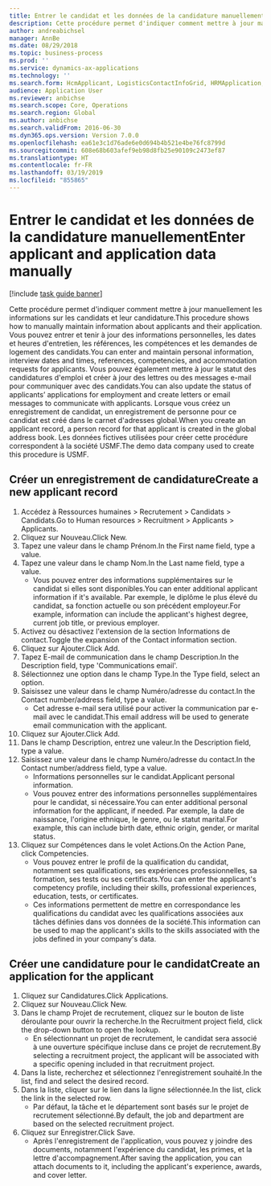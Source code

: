 ```yaml
---
title: Entrer le candidat et les données de la candidature manuellement
description: Cette procédure permet d'indiquer comment mettre à jour manuellement les informations sur les candidats et leur candidature.
author: andreabichsel
manager: AnnBe
ms.date: 08/29/2018
ms.topic: business-process
ms.prod: ''
ms.service: dynamics-ax-applications
ms.technology: ''
ms.search.form: HcmApplicant, LogisticsContactInfoGrid, HRMApplication,  DirPartyTable
audience: Application User
ms.reviewer: anbichse
ms.search.scope: Core, Operations
ms.search.region: Global
ms.author: anbichse
ms.search.validFrom: 2016-06-30
ms.dyn365.ops.version: Version 7.0.0
ms.openlocfilehash: ea61e3c1d76ade6e0d694b4b521e4be76fc8799d
ms.sourcegitcommit: 608e68b603afef9eb98d8fb25e90109c2473ef87
ms.translationtype: HT
ms.contentlocale: fr-FR
ms.lasthandoff: 03/19/2019
ms.locfileid: "855865"
---
```

# <a name="enter-applicant-and-application-data-manually"></a><span data-ttu-id="52260-103">Entrer le candidat et les données de la candidature manuellement</span><span class="sxs-lookup"><span data-stu-id="52260-103">Enter applicant and application data manually</span></span>

[!include [task guide banner](../../includes/task-guide-banner.md)]

<span data-ttu-id="52260-104">Cette procédure permet d'indiquer comment mettre à jour manuellement les informations sur les candidats et leur candidature.</span><span class="sxs-lookup"><span data-stu-id="52260-104">This procedure shows how to manually maintain information about applicants and their application.</span></span>   <span data-ttu-id="52260-105">Vous pouvez entrer et tenir à jour des informations personnelles, les dates et heures d'entretien, les références, les compétences et les demandes de logement des candidats.</span><span class="sxs-lookup"><span data-stu-id="52260-105">You can enter and maintain personal information, interview dates and times, references, competencies, and accommodation requests for applicants.</span></span> <span data-ttu-id="52260-106">Vous pouvez également mettre à jour le statut des candidatures d'emploi et créer à jour des lettres ou des messages e-mail pour communiquer avec des candidats.</span><span class="sxs-lookup"><span data-stu-id="52260-106">You can also update the status of applicants’ applications for employment and create letters or email messages to communicate with applicants.</span></span> <span data-ttu-id="52260-107">Lorsque vous créez un enregistrement de candidat, un enregistrement de personne pour ce candidat est créé dans le carnet d'adresses global.</span><span class="sxs-lookup"><span data-stu-id="52260-107">When you create an applicant record, a person record for that applicant is created in the global address book.</span></span>       <span data-ttu-id="52260-108">Les données fictives utilisées pour créer cette procédure correspondent à la société USMF.</span><span class="sxs-lookup"><span data-stu-id="52260-108">The demo data company used to create this procedure is USMF.</span></span>


## <a name="create-a-new-applicant-record"></a><span data-ttu-id="52260-109">Créer un enregistrement de candidature</span><span class="sxs-lookup"><span data-stu-id="52260-109">Create a new applicant record</span></span>
1. <span data-ttu-id="52260-110">Accédez à Ressources humaines > Recrutement > Candidats > Candidats.</span><span class="sxs-lookup"><span data-stu-id="52260-110">Go to Human resources > Recruitment > Applicants > Applicants.</span></span>
2. <span data-ttu-id="52260-111">Cliquez sur Nouveau.</span><span class="sxs-lookup"><span data-stu-id="52260-111">Click New.</span></span>
3. <span data-ttu-id="52260-112">Tapez une valeur dans le champ Prénom.</span><span class="sxs-lookup"><span data-stu-id="52260-112">In the First name field, type a value.</span></span>
4. <span data-ttu-id="52260-113">Tapez une valeur dans le champ Nom.</span><span class="sxs-lookup"><span data-stu-id="52260-113">In the Last name field, type a value.</span></span>
    * <span data-ttu-id="52260-114">Vous pouvez entrer des informations supplémentaires sur le candidat si elles sont disponibles.</span><span class="sxs-lookup"><span data-stu-id="52260-114">You can enter additional applicant information if it's available.</span></span> <span data-ttu-id="52260-115">Par exemple, le diplôme le plus élevé du candidat, sa fonction actuelle ou son précédent employeur.</span><span class="sxs-lookup"><span data-stu-id="52260-115">For example, information can include the applicant's highest degree, current job title, or previous employer.</span></span>  
5. <span data-ttu-id="52260-116">Activez ou désactivez l'extension de la section Informations de contact.</span><span class="sxs-lookup"><span data-stu-id="52260-116">Toggle the expansion of the Contact information section.</span></span>
6. <span data-ttu-id="52260-117">Cliquez sur Ajouter.</span><span class="sxs-lookup"><span data-stu-id="52260-117">Click Add.</span></span>
7. <span data-ttu-id="52260-118">Tapez E-mail de communication dans le champ Description.</span><span class="sxs-lookup"><span data-stu-id="52260-118">In the Description field, type 'Communications email'.</span></span>
8. <span data-ttu-id="52260-119">Sélectionnez une option dans le champ Type.</span><span class="sxs-lookup"><span data-stu-id="52260-119">In the Type field, select an option.</span></span>
9. <span data-ttu-id="52260-120">Saisissez une valeur dans le champ Numéro/adresse du contact.</span><span class="sxs-lookup"><span data-stu-id="52260-120">In the Contact number/address field, type a value.</span></span>
    * <span data-ttu-id="52260-121">Cet adresse e-mail sera utilisé pour activer la communication par e-mail avec le candidat.</span><span class="sxs-lookup"><span data-stu-id="52260-121">This email address will be used to generate email communication with the applicant.</span></span>  
10. <span data-ttu-id="52260-122">Cliquez sur Ajouter.</span><span class="sxs-lookup"><span data-stu-id="52260-122">Click Add.</span></span>
11. <span data-ttu-id="52260-123">Dans le champ Description, entrez une valeur.</span><span class="sxs-lookup"><span data-stu-id="52260-123">In the Description field, type a value.</span></span>
12. <span data-ttu-id="52260-124">Saisissez une valeur dans le champ Numéro/adresse du contact.</span><span class="sxs-lookup"><span data-stu-id="52260-124">In the Contact number/address field, type a value.</span></span>
    * <span data-ttu-id="52260-125">Informations personnelles sur le candidat.</span><span class="sxs-lookup"><span data-stu-id="52260-125">Applicant personal information.</span></span>  
    * <span data-ttu-id="52260-126">Vous pouvez entrer des informations personnelles supplémentaires pour le candidat, si nécessaire.</span><span class="sxs-lookup"><span data-stu-id="52260-126">You can enter additional personal information for the applicant, if needed.</span></span> <span data-ttu-id="52260-127">Par exemple, la date de naissance, l'origine ethnique, le genre, ou le statut marital.</span><span class="sxs-lookup"><span data-stu-id="52260-127">For example, this can include birth date, ethnic origin, gender, or marital status.</span></span>  
13. <span data-ttu-id="52260-128">Cliquez sur Compétences dans le volet Actions.</span><span class="sxs-lookup"><span data-stu-id="52260-128">On the Action Pane, click Competencies.</span></span>
    * <span data-ttu-id="52260-129">Vous pouvez entrer le profil de la qualification du candidat, notamment ses qualifications, ses expériences professionnelles, sa formation, ses tests ou ses certificats.</span><span class="sxs-lookup"><span data-stu-id="52260-129">You can enter the applicant's competency profile, including their skills, professional experiences, education, tests, or certificates.</span></span>  
    * <span data-ttu-id="52260-130">Ces informations permettent de mettre en correspondance les qualifications du candidat avec les qualifications associées aux tâches définies dans vos données de la société.</span><span class="sxs-lookup"><span data-stu-id="52260-130">This information can be used to map the applicant's skills to the skills associated with the jobs defined in your company's data.</span></span>   

## <a name="create-an-application-for-the-applicant"></a><span data-ttu-id="52260-131">Créer une candidature pour le candidat</span><span class="sxs-lookup"><span data-stu-id="52260-131">Create an application for the applicant</span></span>
1. <span data-ttu-id="52260-132">Cliquez sur Candidatures.</span><span class="sxs-lookup"><span data-stu-id="52260-132">Click Applications.</span></span>
2. <span data-ttu-id="52260-133">Cliquez sur Nouveau.</span><span class="sxs-lookup"><span data-stu-id="52260-133">Click New.</span></span>
3. <span data-ttu-id="52260-134">Dans le champ Projet de recrutement, cliquez sur le bouton de liste déroulante pour ouvrir la recherche.</span><span class="sxs-lookup"><span data-stu-id="52260-134">In the Recruitment project field, click the drop-down button to open the lookup.</span></span>
    * <span data-ttu-id="52260-135">En sélectionnant un projet de recrutement, le candidat sera associé à une ouverture spécifique incluse dans ce projet de recrutement.</span><span class="sxs-lookup"><span data-stu-id="52260-135">By selecting a recruitment project, the applicant will be associated with a specific opening included in that recruitment project.</span></span>  
4. <span data-ttu-id="52260-136">Dans la liste, recherchez et sélectionnez l'enregistrement souhaité.</span><span class="sxs-lookup"><span data-stu-id="52260-136">In the list, find and select the desired record.</span></span>
5. <span data-ttu-id="52260-137">Dans la liste, cliquer sur le lien dans la ligne sélectionnée.</span><span class="sxs-lookup"><span data-stu-id="52260-137">In the list, click the link in the selected row.</span></span>
    * <span data-ttu-id="52260-138">Par défaut, la tâche et le département sont basés sur le projet de recrutement sélectionné.</span><span class="sxs-lookup"><span data-stu-id="52260-138">By default, the job and department are based on the selected recruitment project.</span></span>  
6. <span data-ttu-id="52260-139">Cliquez sur Enregistrer.</span><span class="sxs-lookup"><span data-stu-id="52260-139">Click Save.</span></span>
    * <span data-ttu-id="52260-140">Après l'enregistrement de l'application, vous pouvez y joindre des documents, notamment l'expérience du candidat, les primes, et la lettre d'accompagnement.</span><span class="sxs-lookup"><span data-stu-id="52260-140">After saving the application, you can attach documents to it, including the applicant's experience, awards, and cover letter.</span></span>  

